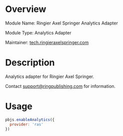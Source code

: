 # Overview

Module Name: Ringier Axel Springer Analytics Adapter

Module Type: Analytics Adapter

Maintainer: [tech.ringieraxelspringer.com](https://tech.ringieraxelspringer.com)

# Description

Analytics adapter for Ringier Axel Springer. 

Contact support@ringpublishing.com for information.

# Usage

```js
pbjs.enableAnalytics({
  provider: 'ras'
})
```
